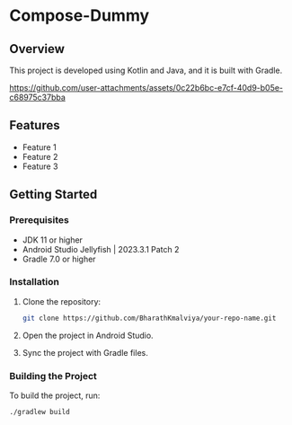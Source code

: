 ﻿  # Compose-Dummy

## Overview
This project is developed using Kotlin and Java, and it is built with Gradle.

https://github.com/user-attachments/assets/0c22b6bc-e7cf-40d9-b05e-c68975c37bba

## Features
- Feature 1
- Feature 2
- Feature 3

## Getting Started

### Prerequisites
- JDK 11 or higher
- Android Studio Jellyfish | 2023.3.1 Patch 2
- Gradle 7.0 or higher

### Installation
1. Clone the repository:
    ```sh
    git clone https://github.com/BharathKmalviya/your-repo-name.git
    ```
2. Open the project in Android Studio.

3. Sync the project with Gradle files.

### Building the Project
To build the project, run:
```sh
./gradlew build
